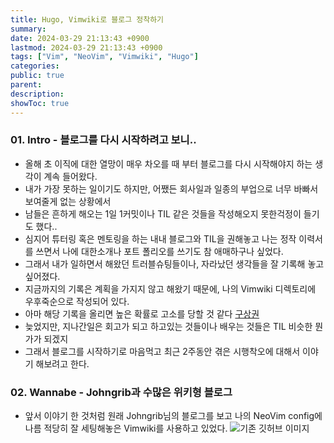 ```yaml
---
title: Hugo, Vimwiki로 블로그 정착하기 
summary: 
date: 2024-03-29 21:13:43 +0900
lastmod: 2024-03-29 21:13:43 +0900
tags: ["Vim", "NeoVim", "Vimwiki", "Hugo"] 
categories: 
public: true
parent: 
description: 
showToc: true
---
```


### 01. Intro - 블로그를 다시 시작하려고 보니..

- 올해 초 이직에 대한 열망이 매우 차오를 때 부터 블로그를 다시 시작해야지 하는 생각이 계속 들어왔다.
- 내가 가장 못하는 일이기도 하지만, 어쨌든 회사일과 일종의 부업으로 너무 바빠서 보여줄게 없는 상황에서 
- 남들은 흔하게 해오는 1일 1커밋이나 TIL 같은 것들을 작성해오지 못한걱정이 들기도 했다..
- 심지어 튜터링 혹은 멘토링을 하는 내내 블로그와 TIL을 권해놓고 나는 정작 이력서를 쓰면서 나에 대한소개나 포트 폴리오를 쓰기도 참 애매하구나 싶었다.
- 그래서 내가 일하면서 해왔던 트러블슈팅들이나, 자라났던 생각들을 잘 기록해 놓고 싶어졌다.
- 지금까지의 기록은 계획을 가지지 않고 해왔기 때문에, 나의 Vimwiki 디렉토리에 우후죽순으로 작성되어 있다.
- 아마 해당 기록을 올리면 높은 확률로 고소를 당할 것 같다 [구상권](https://ko.wikipedia.org/wiki/%EA%B5%AC%EC%83%81%EA%B6%8C)
- 늦었지만, 지나간일은 회고가 되고 하고있는 것들이나 배우는 것들은 TIL 비슷한 뭔가가 되겠지
- 그래서 블로그를 시작하기로 마음먹고 최근 2주동안 겪은 시행착오에 대해서 이야기 해보려고 한다.


### 02. Wannabe - Johngrib과 수많은 위키형 블로그

- 앞서 이야기 한 것처럼 원래 Johngrib님의 블로그를 보고 나의 NeoVim config에 나름 적당히 잘 세팅해놓은 Vimwiki를 사용하고 있었다.
![기존 깃허브 이미지]("/smallzooDevWiki_Jekyll.png")
